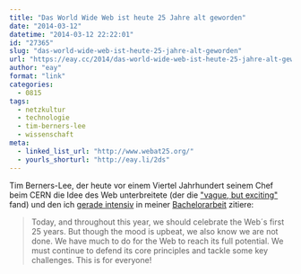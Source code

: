 ```yaml
---
title: "Das World Wide Web ist heute 25 Jahre alt geworden"
date: "2014-03-12"
datetime: "2014-03-12 22:22:01"
id: "27365"
slug: "das-world-wide-web-ist-heute-25-jahre-alt-geworden"
url: "https://eay.cc/2014/das-world-wide-web-ist-heute-25-jahre-alt-geworden/"
author: "eay"
format: "link"
categories:
  - 0815
tags:
  - netzkultur
  - technologie
  - tim-berners-lee
  - wissenschaft
meta:
  - linked_list_url: "http://www.webat25.org/"
  - yourls_shorturl: "http://eay.li/2ds"
---
```


Tim Berners-Lee, der heute vor einem Viertel Jahrhundert seinem Chef beim CERN die Idee des Web unterbreitete (der die ["vague, but exciting"](http://info.cern.ch/Proposal.html) fand) und den ich [gerade intensiv](https://twitter.com/eay/status/443857523729506304) in meiner [Bachelorarbeit](//eay.cc/2013/der-titel-meiner-bachelorarbeit/) zitiere:

> Today, and throughout this year, we should celebrate the Web´s first 25 years. But though the mood is upbeat, we also know we are not done. We have much to do for the Web to reach its full potential. We must continue to defend its core principles and tackle some key challenges. This is for everyone!
